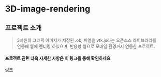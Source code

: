 # 3D-image-rendering

## 프로젝트 소개
>3차원의 그래픽 이미지가 저장된 .obj 파일을 vtk.js라는 오픈소스 라이브러리를 연동해 웹에 렌더링 하였으며, 
반응형 웹으로 모바일 환경까지 연동한 프로젝트.
#### 프로젝트 관련 더욱 자세한 사항은 이 링크를 통해 확인하세요
[링크](https://www.notion.so/vtk-js-3D-3e772f4abd8b4917baa9ffc40932a493)
